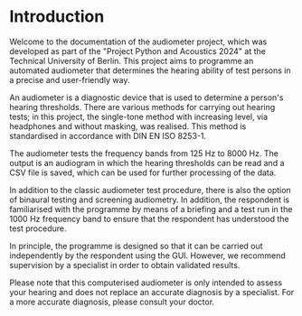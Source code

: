 # Introduction



Welcome to the documentation of the audiometer project, which was developed as part of the "Project Python and Acoustics 2024" at the Technical University of Berlin. This project aims to programme an automated audiometer that determines the hearing ability of test persons in a precise and user-friendly way.

An audiometer is a diagnostic device that is used to determine a person's hearing thresholds. There are various methods for carrying out hearing tests; in this project, the single-tone method with increasing level, via headphones and without masking, was realised. This method is standardised in accordance with DIN EN ISO 8253-1.

The audiometer tests the frequency bands from 125 Hz to 8000 Hz. The output is an audiogram in which the hearing thresholds can be read and a CSV file is saved, which can be used for further processing of the data. 

In addition to the classic audiometer test procedure, there is also the option of binaural testing and screening audiometry.
In addition, the respondent is familiarised with the programme by means of a briefing and a test run in the 1000 Hz frequency band to ensure that the respondent has understood the test procedure.

In principle, the programme is designed so that it can be carried out independently by the respondent using the GUI. However, we recommend supervision by a specialist in order to obtain validated results. 

Please note that this computerised audiometer is only intended to assess your hearing and does not replace an accurate diagnosis by a specialist. For a more accurate diagnosis, please consult your doctor.
